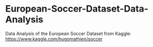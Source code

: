 # European-Soccer-Dataset-Data-Analysis

Data Analysis of the European Soccer Dataset from Kaggle: https://www.kaggle.com/hugomathien/soccer
